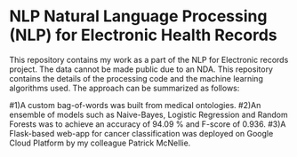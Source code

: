 # NLP Natural Language Processing (NLP) for Electronic Health Records
This repository contains my work as a part of the NLP for Electronic records project. The data cannot be made public due to an NDA. This repository contains the details of the processing code and the machine learning algorithms used. The approach can be summarized as follows:

#1)A custom bag-of-words was built from medical ontologies.
#2)An ensemble of models such as Naive-Bayes, Logistic Regression and Random Forests was to achieve an accuracy of 94.09 % and F-score of 0.936.
#3)A Flask-based web-app for cancer classification was deployed on Google Cloud Platform by my colleague Patrick McNellie.
